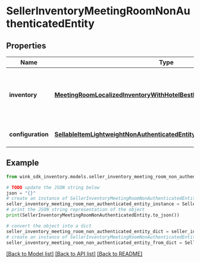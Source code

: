 # SellerInventoryMeetingRoomNonAuthenticatedEntity


## Properties

Name | Type | Description | Notes
------------ | ------------- | ------------- | -------------
**inventory** | [**MeetingRoomLocalizedInventoryWithHotelBestPriceNonAuthenticatedEntity**](MeetingRoomLocalizedInventoryWithHotelBestPriceNonAuthenticatedEntity.md) | Property details along with the priced meeting room record. | [optional] 
**configuration** | [**SellableItemLightweightNonAuthenticatedEntity**](SellableItemLightweightNonAuthenticatedEntity.md) | Identifier blocking record | [optional] 

## Example

```python
from wink_sdk_inventory.models.seller_inventory_meeting_room_non_authenticated_entity import SellerInventoryMeetingRoomNonAuthenticatedEntity

# TODO update the JSON string below
json = "{}"
# create an instance of SellerInventoryMeetingRoomNonAuthenticatedEntity from a JSON string
seller_inventory_meeting_room_non_authenticated_entity_instance = SellerInventoryMeetingRoomNonAuthenticatedEntity.from_json(json)
# print the JSON string representation of the object
print(SellerInventoryMeetingRoomNonAuthenticatedEntity.to_json())

# convert the object into a dict
seller_inventory_meeting_room_non_authenticated_entity_dict = seller_inventory_meeting_room_non_authenticated_entity_instance.to_dict()
# create an instance of SellerInventoryMeetingRoomNonAuthenticatedEntity from a dict
seller_inventory_meeting_room_non_authenticated_entity_from_dict = SellerInventoryMeetingRoomNonAuthenticatedEntity.from_dict(seller_inventory_meeting_room_non_authenticated_entity_dict)
```
[[Back to Model list]](../README.md#documentation-for-models) [[Back to API list]](../README.md#documentation-for-api-endpoints) [[Back to README]](../README.md)


